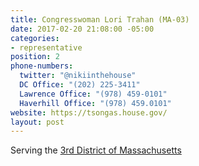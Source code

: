 ```yaml
---
title: Congresswoman Lori Trahan (MA-03)
date: 2017-02-20 21:08:00 -05:00
categories:
- representative
position: 2
phone-numbers:
  twitter: "@nikiinthehouse"
  DC Office: "(202) 225-3411"
  Lawrence Office: "(978) 459-0101"
  Haverhill Office: "(978) 459.0101"
website: https://tsongas.house.gov/
layout: post
---
```


Serving the [3rd District of Massachusetts](https://tsongas.house.gov/3rd-district/)